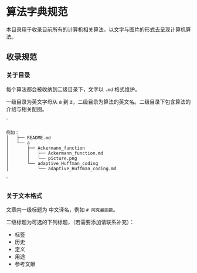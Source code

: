# 算法字典规范
本目录用于收录目前所有的计算机相关算法，以文字与图片的形式去呈现计算机算法。

## 收录规范

### 关于目录
每个算法都会被收纳到二级目录下，文字以 `.md` 格式维护。

一级目录为英文字母从 a 到 z，二级目录为算法的英文名。二级目录下包含算法的介绍与相关配图。

`

    例如：
    │   ├── README.md
    │   └── a
    │       ├── Ackermann_function
    │       │   ├── Ackermann_function.md
    │       │   └── picture.png
    │       └── adaptive_Huffman_coding
    │           └── adaptive_Huffman_coding.md

`

### 关于文本格式
文章内一级标题为 中文译名，例如 `# 阿克曼函数`。

二级标题为可选的下列标题，（若需要添加请联系补充）：
- 标签
- 历史
- 定义
- 用途
- 参考文献
                           
